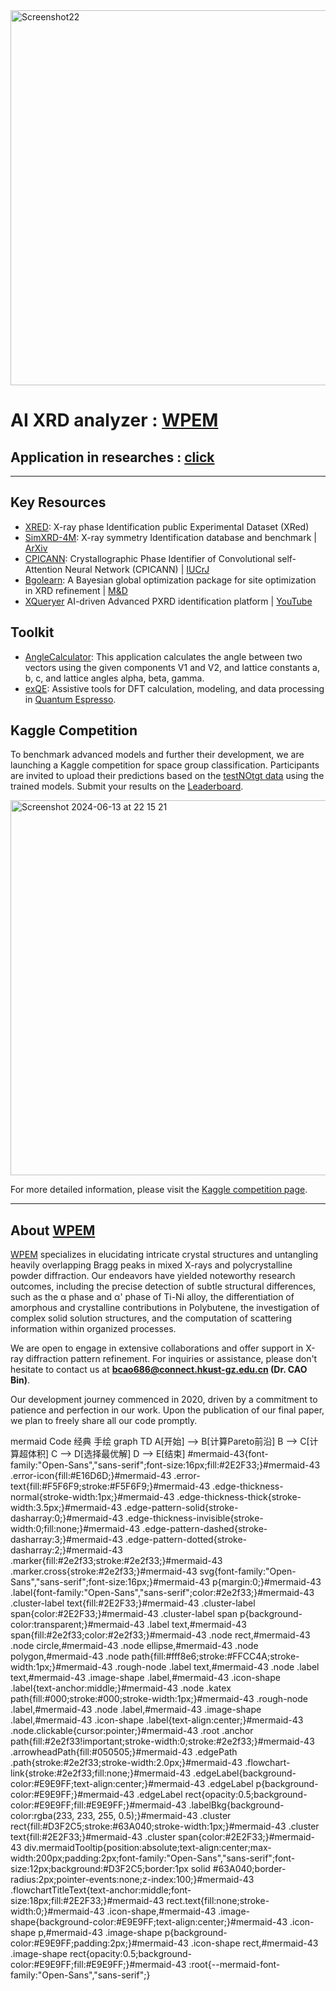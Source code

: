 
<a href="https://figshare.com/ndownloader/files/51378833" target="_blank">
    <img width="600" alt="Screenshot22" src="https://github.com/WPEM/.github/assets/86995074/aa7a74f6-61b3-4645-8533-8abb70d30ee6">
</a>

# AI XRD analyzer : [WPEM](https://figshare.com/ndownloader/files/51378833)

## Application in researches : [click](https://bin-cao.github.io/caobin/-wpem) 

---

## Key Resources

- [XRED](https://github.com/WPEM/XRED): X-ray phase Identification public Experimental Dataset (XRed)
- [SimXRD-4M](https://github.com/Bin-Cao/SimXRD): X-ray symmetry Identification database and benchmark | [ArXiv](https://arxiv.org/pdf/2406.15469v1)
- [CPICANN](https://github.com/WPEM/CPICANN): Crystallographic Phase Identifier of Convolutional self-Attention Neural Network (CPICANN) | [IUCrJ](https://doi.org/10.1107/S2052252524005323)
- [Bgolearn](https://github.com/Bin-Cao/Bgolearn): A Bayesian global optimization package for site optimization in XRD refinement | [M&D](https://www.sciencedirect.com/science/article/pii/S0264127524002946?via%3Dihub)
- [XQueryer](https://xqueryer.caobin.asia/) AI-driven Advanced PXRD identification platform | [YouTube](https://www.youtube.com/watch?v=OYPoh7K5uM0)


## Toolkit

- [AngleCalculator](https://github.com/Bin-Cao/WPEM/tree/main/AngleCalculator): This application calculates the angle between two vectors using the given components V1 and V2, and lattice constants a, b, c, and lattice angles alpha, beta, gamma.
- [exQE](https://mp.weixin.qq.com/s/vRbKu7cogBuTXGGxixhKMA): Assistive tools for DFT calculation, modeling, and data processing in [Quantum Espresso](https://www.quantum-espresso.org/).

## Kaggle Competition

To benchmark advanced models and further their development, we are launching a Kaggle competition for space group classification. Participants are invited to upload their predictions based on the [testNOtgt data](https://github.com/Bin-Cao/SimXRD/tree/main/testNOtgt_db) using the trained models. Submit your results on the [Leaderboard](https://www.kaggle.com/competitions/simxrd/leaderboard).

<img width="600" alt="Screenshot 2024-06-13 at 22 15 21" src="https://github.com/Bin-Cao/SimXRD/assets/86995074/e125623f-d695-4624-b6fc-3d0604dc2846">

For more detailed information, please visit the [Kaggle competition page](https://www.kaggle.com/competitions/simxrd).

---

## About [WPEM](https://github.com/Bin-Cao/WPEM)

[WPEM](https://github.com/Bin-Cao/WPEM) specializes in elucidating intricate crystal structures and untangling heavily overlapping Bragg peaks in mixed X-rays and polycrystalline powder diffraction. Our endeavors have yielded noteworthy research outcomes, including the precise detection of subtle structural differences, such as the α phase and α' phase of Ti-Ni alloy, the differentiation of amorphous and crystalline contributions in Polybutene, the investigation of complex solid solution structures, and the computation of scattering information within organized processes. 

We are open to engage in extensive collaborations and offer support in X-ray diffraction pattern refinement. For inquiries or assistance, please don't hesitate to contact us at **bcao686@connect.hkust-gz.edu.cn (Dr. CAO Bin)**.

Our development journey commenced in 2020, driven by a commitment to patience and perfection in our work. Upon the publication of our final paper, we plan to freely share all our code promptly.



 mermaid 
 Code  经典  手绘 
graph TD
    A[开始] --> B[计算Pareto前沿]
    B --> C[计算超体积]
    C --> D[选择最优解]
    D --> E[结束]
#mermaid-43{font-family:"Open-Sans","sans-serif";font-size:16px;fill:#2E2F33;}#mermaid-43 .error-icon{fill:#E16D6D;}#mermaid-43 .error-text{fill:#F5F6F9;stroke:#F5F6F9;}#mermaid-43 .edge-thickness-normal{stroke-width:1px;}#mermaid-43 .edge-thickness-thick{stroke-width:3.5px;}#mermaid-43 .edge-pattern-solid{stroke-dasharray:0;}#mermaid-43 .edge-thickness-invisible{stroke-width:0;fill:none;}#mermaid-43 .edge-pattern-dashed{stroke-dasharray:3;}#mermaid-43 .edge-pattern-dotted{stroke-dasharray:2;}#mermaid-43 .marker{fill:#2e2f33;stroke:#2e2f33;}#mermaid-43 .marker.cross{stroke:#2e2f33;}#mermaid-43 svg{font-family:"Open-Sans","sans-serif";font-size:16px;}#mermaid-43 p{margin:0;}#mermaid-43 .label{font-family:"Open-Sans","sans-serif";color:#2e2f33;}#mermaid-43 .cluster-label text{fill:#2E2F33;}#mermaid-43 .cluster-label span{color:#2E2F33;}#mermaid-43 .cluster-label span p{background-color:transparent;}#mermaid-43 .label text,#mermaid-43 span{fill:#2e2f33;color:#2e2f33;}#mermaid-43 .node rect,#mermaid-43 .node circle,#mermaid-43 .node ellipse,#mermaid-43 .node polygon,#mermaid-43 .node path{fill:#fff8e6;stroke:#FFCC4A;stroke-width:1px;}#mermaid-43 .rough-node .label text,#mermaid-43 .node .label text,#mermaid-43 .image-shape .label,#mermaid-43 .icon-shape .label{text-anchor:middle;}#mermaid-43 .node .katex path{fill:#000;stroke:#000;stroke-width:1px;}#mermaid-43 .rough-node .label,#mermaid-43 .node .label,#mermaid-43 .image-shape .label,#mermaid-43 .icon-shape .label{text-align:center;}#mermaid-43 .node.clickable{cursor:pointer;}#mermaid-43 .root .anchor path{fill:#2e2f33!important;stroke-width:0;stroke:#2e2f33;}#mermaid-43 .arrowheadPath{fill:#050505;}#mermaid-43 .edgePath .path{stroke:#2e2f33;stroke-width:2.0px;}#mermaid-43 .flowchart-link{stroke:#2e2f33;fill:none;}#mermaid-43 .edgeLabel{background-color:#E9E9FF;text-align:center;}#mermaid-43 .edgeLabel p{background-color:#E9E9FF;}#mermaid-43 .edgeLabel rect{opacity:0.5;background-color:#E9E9FF;fill:#E9E9FF;}#mermaid-43 .labelBkg{background-color:rgba(233, 233, 255, 0.5);}#mermaid-43 .cluster rect{fill:#D3F2C5;stroke:#63A040;stroke-width:1px;}#mermaid-43 .cluster text{fill:#2E2F33;}#mermaid-43 .cluster span{color:#2E2F33;}#mermaid-43 div.mermaidTooltip{position:absolute;text-align:center;max-width:200px;padding:2px;font-family:"Open-Sans","sans-serif";font-size:12px;background:#D3F2C5;border:1px solid #63A040;border-radius:2px;pointer-events:none;z-index:100;}#mermaid-43 .flowchartTitleText{text-anchor:middle;font-size:18px;fill:#2E2F33;}#mermaid-43 rect.text{fill:none;stroke-width:0;}#mermaid-43 .icon-shape,#mermaid-43 .image-shape{background-color:#E9E9FF;text-align:center;}#mermaid-43 .icon-shape p,#mermaid-43 .image-shape p{background-color:#E9E9FF;padding:2px;}#mermaid-43 .icon-shape rect,#mermaid-43 .image-shape rect{opacity:0.5;background-color:#E9E9FF;fill:#E9E9FF;}#mermaid-43 :root{--mermaid-font-family:"Open-Sans","sans-serif";}
